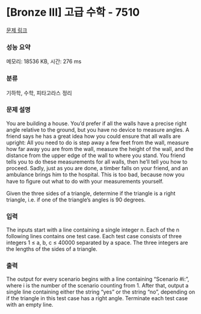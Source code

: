 # [Bronze III] 고급 수학 - 7510 

[문제 링크](https://www.acmicpc.net/problem/7510) 

### 성능 요약

메모리: 18536 KB, 시간: 276 ms

### 분류

기하학, 수학, 피타고라스 정리

### 문제 설명

<p>You are building a house. You’d prefer if all the walls have a precise right angle relative to the ground, but you have no device to measure angles. A friend says he has a great idea how you could ensure that all walls are upright: All you need to do is step away a few feet from the wall, measure how far away you are from the wall, measure the height of the wall, and the distance from the upper edge of the wall to where you stand. You friend tells you to do these measurements for all walls, then he’ll tell you how to proceed. Sadly, just as you are done, a timber falls on your friend, and an ambulance brings him to the hospital. This is too bad, because now you have to ﬁgure out what to do with your measurements yourself.</p>

<p>Given the three sides of a triangle, determine if the triangle is a right triangle, i.e. if one of the triangle’s angles is 90 degrees.</p>

### 입력 

 <p>The inputs start with a line containing a single integer n. Each of the n following lines contains one test case. Each test case consists of three integers 1 ≤ a, b, c ≤ 40000 separated by a space. The three integers are the lengths of the sides of a triangle.</p>

<p> </p>

### 출력 

 <p>The output for every scenario begins with a line containing “Scenario #i:”, where i is the number of the scenario counting from 1. After that, output a single line containing either the string “yes” or the string “no”, depending on if the triangle in this test case has a right angle. Terminate each test case with an empty line.</p>

